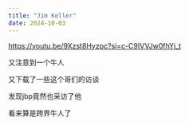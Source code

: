 ```yaml
---
title: "Jim Keller"
date: 2024-10-03
---
```


<a href="https://youtu.be/9Xzst8Hyzpc?si=c-C9IVVJw0fhYj_t">https://youtu.be/9Xzst8Hyzpc?si=c-C9IVVJw0fhYj_t</a>

又注意到一个牛人

又下载了一些这个哥们的访谈

发现jbp竟然也采访了他

看来算是跨界牛人了
